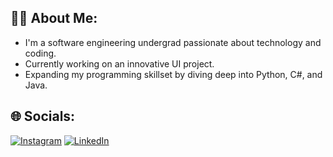 ## 🧑‍💻 About Me:
- I'm a software engineering undergrad passionate about technology and coding.
- Currently working on an innovative UI project.
- Expanding my programming skillset by diving deep into Python, C#, and Java.

## 🌐 Socials:
 [![Instagram](https://img.shields.io/badge/Instagram-%23E4405F.svg?&style=for-the-badge&logo=instagram&logoColor=white)](https://instagram.com/theek.aka)
  [![LinkedIn](https://img.shields.io/badge/LinkedIn-%230077B5.svg?&style=for-the-badge&logo=linkedin&logoColor=white)](https://linkedin.com/in/theek)
